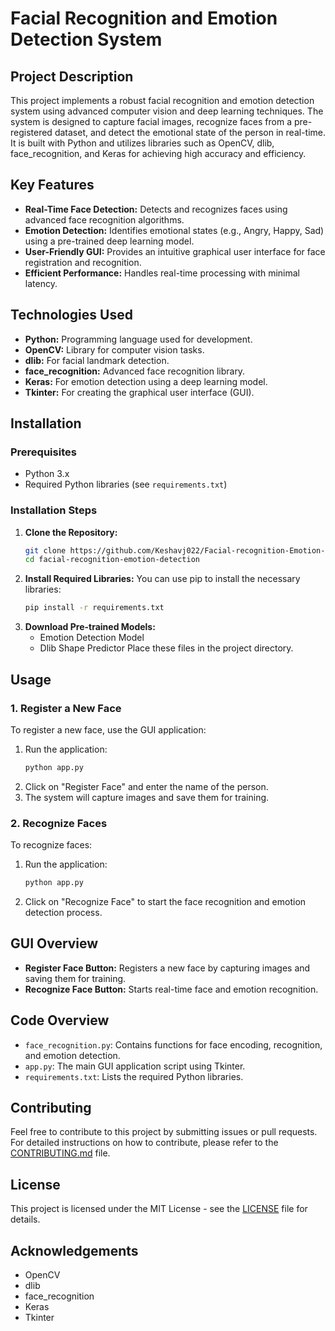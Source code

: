# Facial Recognition and Emotion Detection System

## Project Description
This project implements a robust facial recognition and emotion detection system using advanced computer vision and deep learning techniques. The system is designed to capture facial images, recognize faces from a pre-registered dataset, and detect the emotional state of the person in real-time. It is built with Python and utilizes libraries such as OpenCV, dlib, face_recognition, and Keras for achieving high accuracy and efficiency.

## Key Features
- **Real-Time Face Detection:** Detects and recognizes faces using advanced face recognition algorithms.
- **Emotion Detection:** Identifies emotional states (e.g., Angry, Happy, Sad) using a pre-trained deep learning model.
- **User-Friendly GUI:** Provides an intuitive graphical user interface for face registration and recognition.
- **Efficient Performance:** Handles real-time processing with minimal latency.

## Technologies Used
- **Python:** Programming language used for development.
- **OpenCV:** Library for computer vision tasks.
- **dlib:** For facial landmark detection.
- **face_recognition:** Advanced face recognition library.
- **Keras:** For emotion detection using a deep learning model.
- **Tkinter:** For creating the graphical user interface (GUI).

## Installation
### Prerequisites
- Python 3.x
- Required Python libraries (see `requirements.txt`)

### Installation Steps
1. **Clone the Repository:**
    ```bash
    git clone https://github.com/Keshavj022/Facial-recognition-Emotion-detection.git
    cd facial-recognition-emotion-detection
    ```
2. **Install Required Libraries:**
    You can use pip to install the necessary libraries:
    ```bash
    pip install -r requirements.txt
    ```
3. **Download Pre-trained Models:**
    - Emotion Detection Model
    - Dlib Shape Predictor
    Place these files in the project directory.

## Usage
### 1. Register a New Face
To register a new face, use the GUI application:
1. Run the application:
    ```bash
    python app.py
    ```
2. Click on "Register Face" and enter the name of the person.
3. The system will capture images and save them for training.

### 2. Recognize Faces
To recognize faces:
1. Run the application:
    ```bash
    python app.py
    ```
2. Click on "Recognize Face" to start the face recognition and emotion detection process.

## GUI Overview
- **Register Face Button:** Registers a new face by capturing images and saving them for training.
- **Recognize Face Button:** Starts real-time face and emotion recognition.

## Code Overview
- `face_recognition.py`: Contains functions for face encoding, recognition, and emotion detection.
- `app.py`: The main GUI application script using Tkinter.
- `requirements.txt`: Lists the required Python libraries.

## Contributing
Feel free to contribute to this project by submitting issues or pull requests. For detailed instructions on how to contribute, please refer to the [CONTRIBUTING.md](CONTRIBUTING.md) file.

## License
This project is licensed under the MIT License - see the [LICENSE](LICENSE) file for details.

## Acknowledgements
- OpenCV
- dlib
- face_recognition
- Keras
- Tkinter
